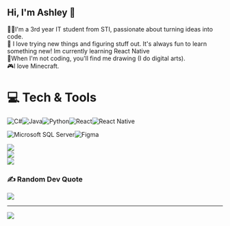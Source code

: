 ## Hi, I'm Ashley 👋

👨‍💻I'm a 3rd year IT student from STI, passionate about turning ideas into code. </br>
🌟 I love trying new things and figuring stuff out. It's always fun to learn something new! Im currently learning React Native</br>
🎨When I'm not coding, you'll find me drawing (I do digital arts). </br>
🎮I love Minecraft. </br>

# 💻 Tech & Tools
<p align="left"><img src="https://img.shields.io/badge/c%23-%23239120.svg?style=for-the-badge&logo=csharp&logoColor=white" alt="C#" /><img src="https://img.shields.io/badge/java-%23ED8B00.svg?style=for-the-badge&logo=openjdk&logoColor=white" alt="Java" /><img src="https://img.shields.io/badge/python-3670A0?style=for-the-badge&logo=python&logoColor=ffdd54" alt="Python" /><img src="https://img.shields.io/badge/react-%2320232a.svg?style=for-the-badge&logo=react&logoColor=%2361DAFB" alt="React" /><img src="https://img.shields.io/badge/react_native-%2320232a.svg?style=for-the-badge&logo=react&logoColor=%2361DAFB" alt="React Native" /></p>
<p align="left"><img src="https://img.shields.io/badge/Microsoft%20SQL%20Server-CC2927?style=for-the-badge&logo=microsoft%20sql%20server&logoColor=white" alt="Microsoft SQL Server" /><img src="https://img.shields.io/badge/Figma-000000?style=for-the-badge&logo=figma&logoColor=white" alt="Figma" /></p


![](https://github-readme-stats.vercel.app/api?username=ashux-abo&theme=dark&hide_border=false&include_all_commits=false&count_private=true)<br/>
![](https://nirzak-streak-stats.vercel.app/?user=ashux-abo&theme=dark&hide_border=false)<br/>
![](https://github-readme-stats.vercel.app/api/top-langs/?username=ashux-abo&theme=dark&hide_border=false&include_all_commits=false&count_private=true&layout=compact)

### ✍️ Random Dev Quote
![](https://quotes-github-readme.vercel.app/api?type=vetical&theme=radical)

---
[![](https://visitcount.itsvg.in/api?id=ashleyhi0-0&icon=0&color=0)](https://visitcount.itsvg.in)

<!-- Proudly created with GPRM ( https://gprm.itsvg.in ) -->
